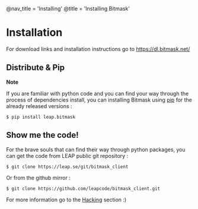 @nav_title = 'Installing'
@title = 'Installing Bitmask'

Installation
============

For download links and installation instructions go to https://dl.bitmask.net/

Distribute & Pip
----------------

**Note**

If you are familiar with python code and you can find your way through the
process of dependencies install, you can installing Bitmask using [pip](http://www.pip-installer.org/)
for the already released versions :

    $ pip install leap.bitmask

Show me the code!
-----------------

For the brave souls that can find their way through python packages, you can
get the code from LEAP public git repository :

    $ git clone https://leap.se/git/bitmask_client

Or from the github mirror :

    $ git clone https://github.com/leapcode/bitmask_client.git

For more information go to the [Hacking](client/dev-environment) section :)


